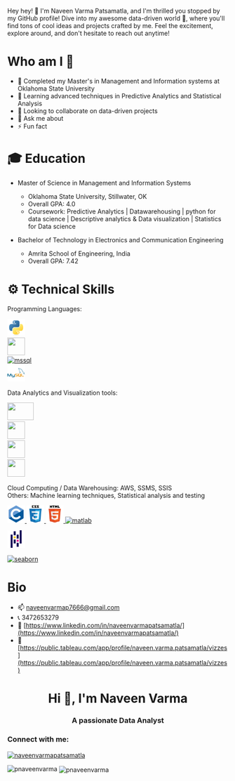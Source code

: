 Hey hey! 🌟 I'm Naveen Varma Patsamatla, and I'm thrilled you stopped by my GitHub profile! Dive into my awesome data-driven world 💼, where you'll find tons of cool ideas and projects crafted by me. Feel the excitement, explore around, and don't hesitate to reach out anytime!

# Who am I  🚀
- 🔭 Completed my Master's in Management and Information systems at Oklahoma State University
- 🌱 Learning advanced techniques in Predictive Analytics and Statistical Analysis
- 👯 Looking to collaborate on data-driven projects
- 💬 Ask me about 
- ⚡ Fun fact 
# 🎓 Education
- Master of Science in Management and Information Systems
   - Oklahoma State University, Stillwater, OK
   - Overall GPA: 4.0
   - Coursework: Predictive Analytics | Datawarehousing | python for data science | Descriptive analytics & Data visualization | Statistics for Data science 
     
- Bachelor of Technology in Electronics and Communication Engineering
   - Amrita School of Engineering, India
   - Overall GPA: 7.42

# ⚙️ Technical Skills

Programming Languages:  
<p align="left">
   <a href="https://www.python.org" target="_blank" rel="noreferrer"> <img src="https://raw.githubusercontent.com/devicons/devicon/master/icons/python/python-original.svg" alt="python" width="40" height="40"/> </a><br><a href="https://www.r-project.org/about.html" target="_blank" rel="noreferrer"><img src="https://www.r-project.org/Rlogo.png" width="40" height="40"> </a><br> <a href="https://www.microsoft.com/en-us/sql-server" target="_blank" rel="noreferrer"> <img src="https://www.svgrepo.com/show/303229/microsoft-sql-server-logo.svg" alt="mssql" width="40" height="40"/> </a><br><a href="https://www.mysql.com/" target="_blank" rel="noreferrer"> <img src="https://raw.githubusercontent.com/devicons/devicon/master/icons/mysql/mysql-original-wordmark.svg" alt="mysql" width="40" height="40"/> </a>   
</p>

Data Analytics and Visualization tools:
<p align="left"> 
   <a href="https://www.tableau.com/" target="_blank" rel="noreferrer"> <img src="https://camo.githubusercontent.com/c13034cf5ce18abda1a57109359a1d8656ba197b60a4c8c2bfd9cf95ad4824ca/68747470733a2f2f63646e6c2e74626c7366742e636f6d2f73697465732f64656661756c742f66696c65732f70616765732f7461626c6561756c6f676f5f686967687265732e706e67" width="60" height="40"> </a><br><a href="https://powerbi.microsoft.com/en-us/getting-started-with-power-bi/?culture=en-us&country=us" target="_blank" rel="noreferrer"> <img src="https://www.gpsupportnorth.com/wp-content/uploads/2023/01/Microsoft-PowerBI-Logo.png" width="40" height="40"> </a><br><a href="https://www.knime.com/"> <img src="https://www.knime.com/images/knime-logo.svg" width="40" height="40"> </a><br><a href="https://www.sas.com/en_us/software/viya/moving-to-viya.html"> <img src="https://www.sas.com/el_gr/news/media-gallery/logos/_jcr_content/socialShareImage.img.6b78ba73b3d8495ebdd7ac7da8361765.png" width="40" height="40"> </a>
</p>


Cloud Computing / Data Warehousing: AWS, SSMS, SSIS  
Others: Machine learning techniques, Statistical analysis and testing
  

<p align="left"> 
   <a href="https://www.cprogramming.com/" target="_blank" rel="noreferrer"> <img src="https://raw.githubusercontent.com/devicons/devicon/master/icons/c/c-original.svg" alt="c" width="40" height="40"/> </a> 
   <a href="https://www.w3schools.com/css/" target="_blank" rel="noreferrer"> <img src="https://raw.githubusercontent.com/devicons/devicon/master/icons/css3/css3-original-wordmark.svg" alt="css3" width="40" height="40"/> </a>
   <a href="https://www.w3.org/html/" target="_blank" rel="noreferrer"> <img src="https://raw.githubusercontent.com/devicons/devicon/master/icons/html5/html5-original-wordmark.svg" alt="html5" width="40" height="40"/> </a> 
   <a href="https://www.mathworks.com/" target="_blank" rel="noreferrer"> <img src="https://upload.wikimedia.org/wikipedia/commons/2/21/Matlab_Logo.png" alt="matlab" width="40" height="40"/> </a>
   
   <a href="https://pandas.pydata.org/" target="_blank" rel="noreferrer"> <img src="https://raw.githubusercontent.com/devicons/devicon/2ae2a900d2f041da66e950e4d48052658d850630/icons/pandas/pandas-original.svg" alt="pandas" width="40" height="40"/> </a>
   
   <a href="https://seaborn.pydata.org/" target="_blank" rel="noreferrer"> <img src="https://seaborn.pydata.org/_images/logo-mark-lightbg.svg" alt="seaborn" width="40" height="40"/> </a> 
   

</p>




# Bio
- 📫 [naveenvarmap7666@gmail.com](naveenvarmap7666@gmail.com)
- 📞 3472653279
- 🔗 [https://www.linkedin.com/in/naveenvarmapatsamatla/](https://www.linkedin.com/in/naveenvarmapatsamatla/)
- 🔗 [https://public.tableau.com/app/profile/naveen.varma.patsamatla/vizzes](https://public.tableau.com/app/profile/naveen.varma.patsamatla/vizzes)

<h1 align="center">Hi 👋, I'm Naveen Varma</h1>
<h3 align="center">A passionate Data Analyst</h3>

<h3 align="left">Connect with me:</h3>
<p align="left">
<a href="https://linkedin.com/in/naveenvarmapatsamatla" target="blank"><img align="center" src="https://raw.githubusercontent.com/rahuldkjain/github-profile-readme-generator/master/src/images/icons/Social/linked-in-alt.svg" alt="naveenvarmapatsamatla" height="30" width="40" /></a>
</p>



<p><img align="left" src="https://github-readme-stats.vercel.app/api/top-langs?username=pnaveenvarma&show_icons=true&locale=en&layout=compact" alt="pnaveenvarma" /></p>

<p>&nbsp;<img align="center" src="https://github-readme-stats.vercel.app/api?username=pnaveenvarma&show_icons=true&locale=en" alt="pnaveenvarma" /></p>


